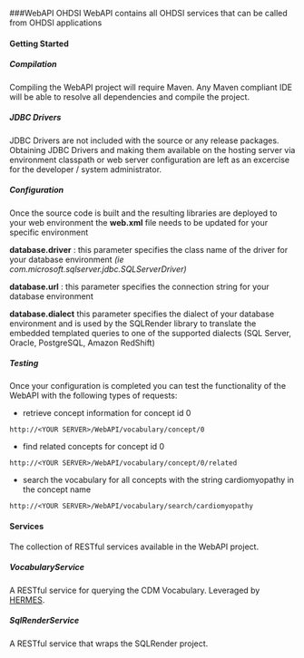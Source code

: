 ###WebAPI
OHDSI WebAPI contains all OHDSI services that can be called from OHDSI applications
#### Getting Started
##### Compilation
Compiling the WebAPI project will require Maven.  Any Maven compliant IDE will be able to resolve all dependencies and compile the project.

##### JDBC Drivers
JDBC Drivers are not included with the source or any release packages.  Obtaining JDBC Drivers and making them available on the hosting server via environment classpath or web server configuration are left as an excercise for the developer / system administrator.  

##### Configuration
Once the source code is built and the resulting libraries are deployed to your web environment the **web.xml** file needs to be updated for your specific environment

**database.driver** : this parameter specifies the class name of the driver for your database environment *(ie com.microsoft.sqlserver.jdbc.SQLServerDriver)*

**database.url** : this parameter specifies the connection string for your database environment

**database.dialect** this parameter specifies the dialect of your database environment and is used by the SQLRender library to translate the embedded templated queries to one of the supported dialects (SQL Server, Oracle, PostgreSQL, Amazon RedShift)

##### Testing
Once your configuration is completed you can test the functionality of the WebAPI with the following types of requests:

* retrieve concept information for concept id 0
```
http://<YOUR SERVER>/WebAPI/vocabulary/concept/0
```
* find related concepts for concept id 0
```
http://<YOUR SERVER>/WebAPI/vocabulary/concept/0/related
```
* search the vocabulary for all concepts with the string cardiomyopathy in the concept name
```
http://<YOUR SERVER>/WebAPI/vocabulary/search/cardiomyopathy
```

#### Services
The collection of RESTful services available in the WebAPI project.

##### VocabularyService
A RESTful service for querying the CDM Vocabulary.  Leveraged by [HERMES](https://github.com/OHDSI/Hermes).

##### SqlRenderService
A RESTful service that wraps the SQLRender project.











